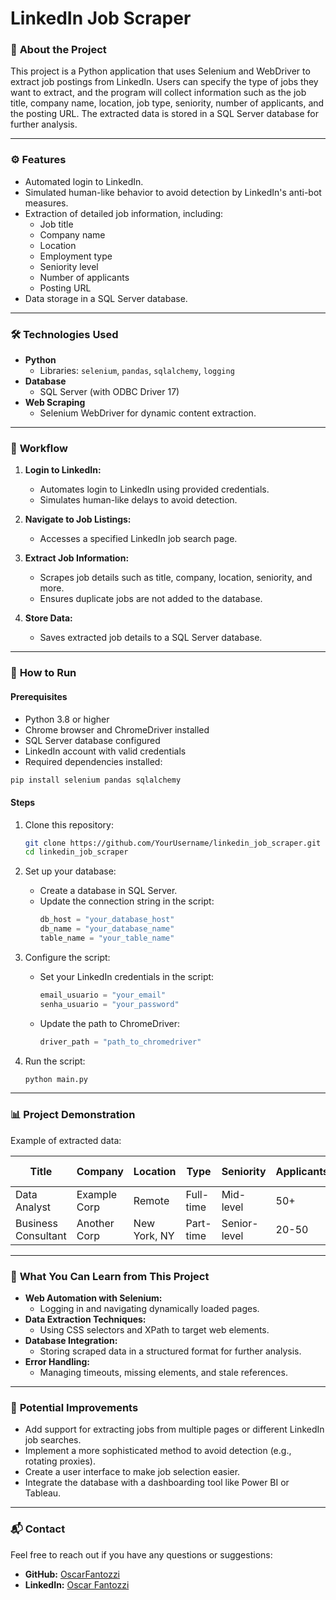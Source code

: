 
# LinkedIn Job Scraper

### 🚀 **About the Project**

This project is a Python application that uses Selenium and WebDriver to extract job postings from LinkedIn. Users can specify the type of jobs they want to extract, and the program will collect information such as the job title, company name, location, job type, seniority, number of applicants, and the posting URL. The extracted data is stored in a SQL Server database for further analysis.

---

### ⚙️ **Features**

- Automated login to LinkedIn.
- Simulated human-like behavior to avoid detection by LinkedIn's anti-bot measures.
- Extraction of detailed job information, including:
  - Job title
  - Company name
  - Location
  - Employment type
  - Seniority level
  - Number of applicants
  - Posting URL
- Data storage in a SQL Server database.

---

### 🛠️ **Technologies Used**

- **Python**
  - Libraries: `selenium`, `pandas`, `sqlalchemy`, `logging`
- **Database**
  - SQL Server (with ODBC Driver 17)
- **Web Scraping**
  - Selenium WebDriver for dynamic content extraction.

---

### 📄 **Workflow**

1. **Login to LinkedIn:**
   - Automates login to LinkedIn using provided credentials.
   - Simulates human-like delays to avoid detection.

2. **Navigate to Job Listings:**
   - Accesses a specified LinkedIn job search page.

3. **Extract Job Information:**
   - Scrapes job details such as title, company, location, seniority, and more.
   - Ensures duplicate jobs are not added to the database.

4. **Store Data:**
   - Saves extracted job details to a SQL Server database.

---

### 🧩 **How to Run**

#### Prerequisites
- Python 3.8 or higher
- Chrome browser and ChromeDriver installed
- SQL Server database configured
- LinkedIn account with valid credentials
- Required dependencies installed:

```bash
pip install selenium pandas sqlalchemy
```

#### Steps
1. Clone this repository:
   ```bash
   git clone https://github.com/YourUsername/linkedin_job_scraper.git
   cd linkedin_job_scraper
   ```

2. Set up your database:
   - Create a database in SQL Server.
   - Update the connection string in the script:
     ```python
     db_host = "your_database_host"
     db_name = "your_database_name"
     table_name = "your_table_name"
     ```

3. Configure the script:
   - Set your LinkedIn credentials in the script:
     ```python
     email_usuario = "your_email"
     senha_usuario = "your_password"
     ```
   - Update the path to ChromeDriver:
     ```python
     driver_path = "path_to_chromedriver"
     ```

4. Run the script:
   ```bash
   python main.py
   ```

---

### 📊 **Project Demonstration**

Example of extracted data:

| Title                | Company         | Location         | Type      | Seniority     | Applicants | URL                            | Extraction Date |
|----------------------|-----------------|------------------|-----------|---------------|------------|--------------------------------|-----------------|
| Data Analyst         | Example Corp   | Remote           | Full-time | Mid-level     | 50+        | [Link](#)                      | 2024-12-05      |
| Business Consultant  | Another Corp   | New York, NY     | Part-time | Senior-level  | 20-50      | [Link](#)                      | 2024-12-05      |

---

### 📝 **What You Can Learn from This Project**

- **Web Automation with Selenium:**
  - Logging in and navigating dynamically loaded pages.
- **Data Extraction Techniques:**
  - Using CSS selectors and XPath to target web elements.
- **Database Integration:**
  - Storing scraped data in a structured format for further analysis.
- **Error Handling:**
  - Managing timeouts, missing elements, and stale references.

---

### 🔧 **Potential Improvements**

- Add support for extracting jobs from multiple pages or different LinkedIn job searches.
- Implement a more sophisticated method to avoid detection (e.g., rotating proxies).
- Create a user interface to make job selection easier.
- Integrate the database with a dashboarding tool like Power BI or Tableau.

---

### 📬 **Contact**

Feel free to reach out if you have any questions or suggestions:

- **GitHub:** [OscarFantozzi](https://github.com/OscarFantozzi)
- **LinkedIn:** [Oscar Fantozzi](https://linkedin.com/in/oscarfantozzi)

